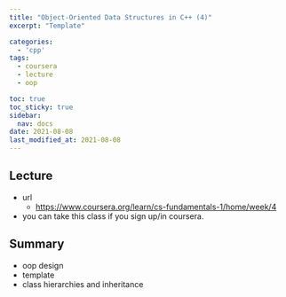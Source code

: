 ```yaml
---
title: "Object-Oriented Data Structures in C++ (4)"
excerpt: "Template"

categories:
  - 'cpp'
tags:
  - coursera
  - lecture
  - oop

toc: true
toc_sticky: true
sidebar:
  nav: docs
date: 2021-08-08
last_modified_at: 2021-08-08
---
```


## Lecture

* url
  * https://www.coursera.org/learn/cs-fundamentals-1/home/week/4
* you can take this class if you sign up/in coursera.

## Summary

* oop design
* template
* class hierarchies and inheritance
